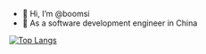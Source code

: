- 👋 Hi, I’m @boomsi
- 🌱 As a software development engineer in China

<!---
boomsi/boomsi is a ✨ special ✨ repository because its `README.md` (this file) appears on your GitHub profile.
You can click the Preview link to take a look at your changes.
--->


[![Top Langs](https://github-readme-stats.vercel.app/api/top-langs/?username=boomsi&layout=compact)](https://github.com/anuraghazra/github-readme-stats)

